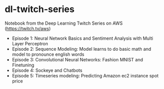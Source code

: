 # dl-twitch-series
Notebook from the Deep Learning Twitch Series on AWS (https://twitch.tv/aws)


* Episode 1: Neural Network Basics and Sentiment Analysis with Multi Layer Perceptron
* Episode 2: Sequence Modeling: Model learns to do basic math and model to pronounce english words
* Episode 3: Convolutional Neural Networks: Fashion MNIST and Finetuning 
* Episode 4: Sockeye and Chatbots 
* Episode 5: Timeseries modeling: Predicting Amazon ec2 instance spot price 
 
